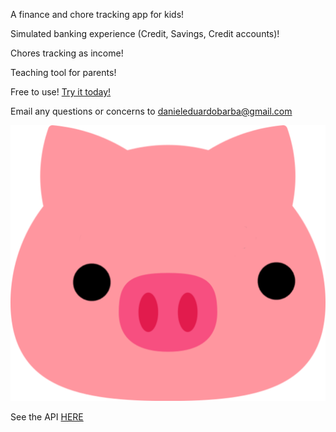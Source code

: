 A finance and chore tracking app for kids!


Simulated banking experience (Credit, Savings, Credit accounts)!

Chores tracking as income!

Teaching tool for parents!


Free to use! [Try it today!](https://app.pigebank.click)


Email any questions or concerns to danieleduardobarba@gmail.com

![](./src/assets/looking-logo.png)

See the API [HERE](https://github.com/DanielEduardoBarba/pig-e-bank-api)


